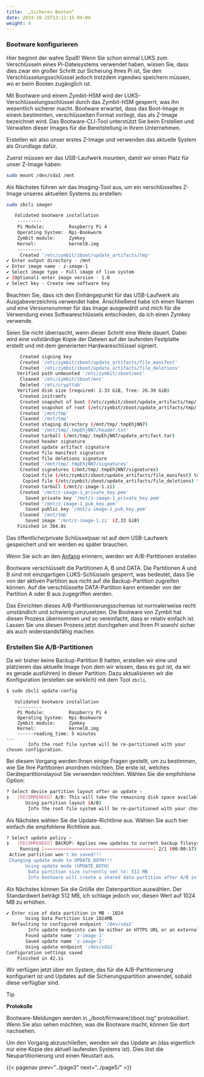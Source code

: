 ```yaml
---
title:  „Sicheres Booten“
date: 2024-10-25T13:12:15-04:00
weight: 4
---
```


### Bootware konfigurieren

Hier beginnt der wahre Spaß! Wenn Sie schon einmal LUKS zum Verschlüsseln eines Pi-Dateisystems verwendet haben, wissen Sie, dass dies zwar ein großer Schritt zur Sicherung Ihres Pi ist, Sie den Verschlüsselungsschlüssel jedoch trotzdem irgendwo speichern müssen, wo er beim Booten zugänglich ist.

Mit Bootware und einem Zymbit-HSM wird der LUKS-Verschlüsselungsschlüssel durch das Zymbit-HSM gesperrt, was ihn wesentlich sicherer macht. Bootware erwartet, dass das Boot-Image in einem bestimmten, verschlüsselten Format vorliegt, das als Z-Image bezeichnet wird. Das Bootware-CLI-Tool unterstützt Sie beim Erstellen und Verwalten dieser Images für die Bereitstellung in Ihrem Unternehmen.

Erstellen wir also unser erstes Z-Image und verwenden das aktuelle System als Grundlage dafür.

Zuerst müssen wir das USB-Laufwerk mounten, damit wir einen Platz für unser Z-Image haben:

```bash
sudo mount /dev/sda1 /mnt
```

Als Nächstes führen wir das Imaging-Tool aus, um ein verschlüsseltes Z-Image unseres aktuellen Systems zu erstellen:

```bash
sudo zbcli imager
```
```bash
   Validated bootware installation
	---------
	Pi Module:         Raspberry Pi 4
	Operating System:  Rpi-Bookworm
	Zymbit module:     Zymkey
	Kernel:            kernel8.img
	---------
     Created '/etc/zymbit/zboot/update_artifacts/tmp'
✔ Enter output directory · /mnt
✔ Enter image name · z-image-1
✔ Select image type · Full image of live system
✔ (Optional) enter image version · 1.0
✔ Select key · Create new software key
```

Beachten Sie, dass ich den Einhängepunkt für das USB-Laufwerk als Ausgabeverzeichnis verwendet habe. Anschließend habe ich einen Namen und eine Versionsnummer für das Image ausgewählt und mich für die Verwendung eines Softwareschlüssels entschieden, da ich einen Zymkey verwende.

Seien Sie nicht überrascht, wenn dieser Schritt eine Weile dauert. Dabei wird eine vollständige Kopie der Dateien auf der laufenden Festplatte erstellt und mit dem generierten Hardwareschlüssel signiert.


```bash
     Created signing key
     Created '/etc/zymbit/zboot/update_artifacts/file_manifest'
     Created '/etc/zymbit/zboot/update_artifacts/file_deletions'
    Verified path unmounted '/etc/zymbit/zboot/mnt'
     Cleaned '/etc/zymbit/zboot/mnt'
     Deleted '/etc/crypttab'
    Verified disk size (required: 2.33 GiB, free: 26.39 GiB)
     Created initramfs
     Created snapshot of boot (/etc/zymbit/zboot/update_artifacts/tmp/.tmpBgEBJk/z-image-1_boot.tar)
     Created snapshot of root (/etc/zymbit/zboot/update_artifacts/tmp/.tmpBgEBJk/z-image-1_rfs.tar)
     Created '/mnt/tmp'
     Cleaned '/mnt/tmp'
     Created staging directory (/mnt/tmp/.tmpEhjNN7)
     Created '/mnt/tmp/.tmpEhjNN7/header.txt'
     Created tarball (/mnt/tmp/.tmpEhjNN7/update_artifact.tar)
     Created header signature
     Created update artifact signature
     Created file manifest signature
     Created file deletions signature
     Created '/mnt/tmp/.tmpEhjNN7/signatures'
     Created signatures (/mnt/tmp/.tmpEhjNN7/signatures)
      Copied file (/etc/zymbit/zboot/update_artifacts/file_manifest) to (/mnt/tmp/.tmpEhjNN7/file_manifest)
      Copied file (/etc/zymbit/zboot/update_artifacts/file_deletions) to (/mnt/tmp/.tmpEhjNN7/file_deletions)
     Created tarball (/mnt/z-image-1.zi)
     Created '/mnt/z-image-1_private_key.pem'
       Saved private key '/mnt/z-image-1_private_key.pem'
     Created '/mnt/z-image-1_pub_key.pem'
       Saved public key '/mnt/z-image-1_pub_key.pem'
     Cleaned '/mnt/tmp'
       Saved image '/mnt/z-image-1.zi' (2.33 GiB)
    Finished in 384.8s
```

Das öffentliche/private Schlüsselpaar ist auf dem USB-Laufwerk gespeichert und wir werden es später brauchen.

Wenn Sie sich an den [Anfang](/Kapitel1/Seite2) erinnern, werden wir A/B-Partitionen erstellen

Bootware verschlüsselt die Partitionen A, B und DATA. Die Partitionen A und B sind mit einzigartigen LUKS-Schlüsseln gesperrt, was bedeutet, dass Sie von der aktiven Partition aus nicht auf die Backup-Partition zugreifen können. Auf die verschlüsselte DATA-Partition kann entweder von der Partition A oder B aus zugegriffen werden.

Das Einrichten dieses A/B-Partitionierungsschemas ist normalerweise recht umständlich und schwierig umzusetzen. Die Bootware von Zymbit hat diesen Prozess übernommen und so vereinfacht, dass er relativ einfach ist. Lassen Sie uns diesen Prozess jetzt durchgehen und Ihren Pi sowohl sicher als auch widerstandsfähig machen.

### Erstellen Sie A/B-Partitionen

Da wir bisher keine Backup-Partition B hatten, erstellen wir eine und platzieren das aktuelle Image (von dem wir wissen, dass es gut ist, da wir es gerade ausführen) in dieser Partition. Dazu aktualisieren wir die Konfiguration (erstellen sie wirklich) mit dem Tool `zbcli`.

```bash
$ sudo zbcli update-config
```
```
   Validated bootware installation
	---------
	Pi Module:         Raspberry Pi 4
	Operating System:  Rpi-Bookworm
	Zymbit module:     Zymkey
	Kernel:            kernel8.img
	------reading_time: 5 minutes
---
        Info the root file system will be re-partitioned with your chosen configuration.
```

Bei diesem Vorgang werden Ihnen einige Fragen gestellt, um zu bestimmen, wie Sie Ihre Partitionen anordnen möchten. Die erste ist, welches Gerätepartitionslayout Sie verwenden möchten. Wählen Sie die empfohlene Option:
```bash
? Select device partition layout after an update ›
❯   [RECOMMENDED] A/B: This will take the remaining disk space available after the boot partition and create two encrypted partitions, each taking up half of the remaining space. Most useful for rollback and reco
       Using partition layout (A/B)
        Info the root file system will be re-partitioned with your chosen configuration.
```
Als Nächstes wählen Sie die Update-Richtlinie aus. Wählen Sie auch hier einfach die empfohlene Richtlinie aus.

```bash
? Select update policy ›
❯   [RECOMMENDED] BACKUP: Applies new updates to current backup filesystem and swap to booting the new updated backup partition as the active partition now. If the new update is bad, it will rollback into the pre
     Running [========================================] 2/1 (00:00:17):                                                                                                                                             WARNING! Detected active partition (28.71GB) is larger than 14.86GB needed for two filesystems.
 Active partition won't be saved!!!
 Changing update mode to UPDATE_BOTH!!!
       Using update mode (UPDATE_BOTH)
        Data partition size currently set to: 512 MB
        Info bootware will create a shared data partition after A/B in size MB specified
```

Als Nächstes können Sie die Größe der Datenpartition auswählen. Der Standardwert beträgt 512 MB, ich schlage jedoch vor, diesen Wert auf 1024 MB zu erhöhen.

```bash
✔ Enter size of data partition in MB · 1024
       Using Data Partition Size 1024MB
  Defaulting to configured endpoint '/dev/sda1'
        Info update endpoints can be either an HTTPS URL or an external mass storage device like a USB stick.
       Found update name 'z-image-1'
       Saved update name 'z-image-1'
       Using update endpoint '/dev/sda1'
Configuration settings saved
    Finished in 42.1s
```

Wir verfügen jetzt über ein System, das für die A/B-Partitionierung konfiguriert ist und Updates auf die Sicherungspartition anwendet, sobald diese verfügbar sind.

> [!TIP]
> **Protokolle**
>
> Bootware-Meldungen werden in „/boot/firmware/zboot.log“ protokolliert. Wenn Sie also sehen möchten, was die Bootware macht, können Sie dort nachsehen.
>

Um den Vorgang abzuschließen, wenden wir das Update an (das eigentlich nur eine Kopie des aktuell laufenden Systems ist). Dies löst die Neupartitionierung und einen Neustart aus.

{{< pagenav prev="../page3" next="../page5/" >}}
